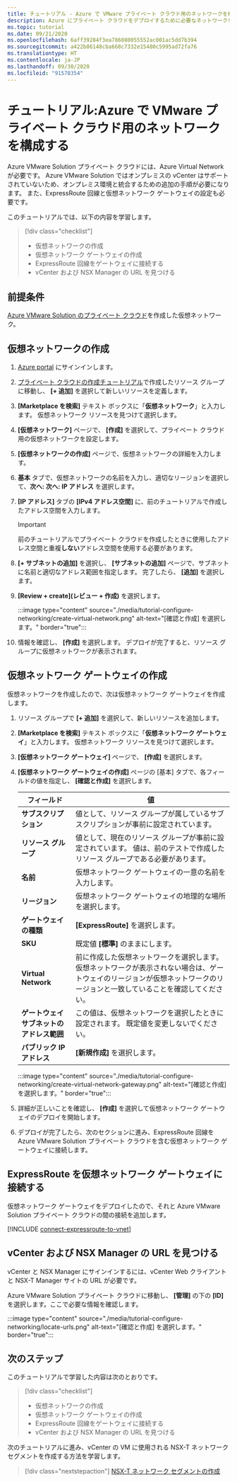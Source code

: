 ```yaml
---
title: チュートリアル - Azure で VMware プライベート クラウド用のネットワークを構成する
description: Azure にプライベート クラウドをデプロイするために必要なネットワークを作成して構成する方法について説明します
ms.topic: tutorial
ms.date: 09/21/2020
ms.openlocfilehash: 6aff39284f3ea786080055552ac001ac5dd7b394
ms.sourcegitcommit: a422b86148cba668c7332e15480c5995ad72fa76
ms.translationtype: HT
ms.contentlocale: ja-JP
ms.lasthandoff: 09/30/2020
ms.locfileid: "91578354"
---
```

# <a name="tutorial-configure-networking-for-your-vmware-private-cloud-in-azure"></a>チュートリアル:Azure で VMware プライベート クラウド用のネットワークを構成する

Azure VMware Solution プライベート クラウドには、Azure Virtual Network が必要です。 Azure VMware Solution ではオンプレミスの vCenter はサポートされていないため、オンプレミス環境と統合するための追加の手順が必要になります。 また、ExpressRoute 回線と仮想ネットワーク ゲートウェイの設定も必要です。

このチュートリアルでは、以下の内容を学習します。

> [!div class="checklist"]
> * 仮想ネットワークの作成
> * 仮想ネットワーク ゲートウェイの作成
> * ExpressRoute 回線をゲートウェイに接続する
> * vCenter および NSX Manager の URL を見つける

## <a name="prerequisites"></a>前提条件 
[Azure VMware Solution のプライベート クラウド](tutorial-create-private-cloud.md)を作成した仮想ネットワーク。 

## <a name="create-a-virtual-network"></a>仮想ネットワークの作成

1. [Azure portal](https://portal.azure.com) にサインインします。

1. [プライベート クラウドの作成チュートリアル](tutorial-create-private-cloud.md)で作成したリソース グループに移動し、 **[+ 追加]** を選択して新しいリソースを定義します。 

1. **[Marketplace を検索]** テキスト ボックスに「**仮想ネットワーク**」と入力します。 仮想ネットワーク リソースを見つけて選択します。

1. **[仮想ネットワーク]** ページで、 **[作成]** を選択して、プライベート クラウド用の仮想ネットワークを設定します。

1. **[仮想ネットワークの作成]** ページで、仮想ネットワークの詳細を入力します。

1. **基本** タブで、仮想ネットワークの名前を入力し、適切なリージョンを選択して、**次へ: 次へ: IP アドレス** を選択します。

1. **[IP アドレス]** タブの **[IPv4 アドレス空間]** に、前のチュートリアルで作成したアドレス空間を入力します。

   > [!IMPORTANT]
   > 前のチュートリアルでプライベート クラウドを作成したときに使用したアドレス空間と重複**しない**アドレス空間を使用する必要があります。

1. **[+ サブネットの追加]** を選択し、 **[サブネットの追加]** ページで、サブネットに名前と適切なアドレス範囲を指定します。 完了したら、 **[追加]** を選択します。

1. **[Review + create]\(レビュー + 作成\)** を選択します。

   :::image type="content" source="./media/tutorial-configure-networking/create-virtual-network.png" alt-text="[確認と作成] を選択します。" border="true":::

1. 情報を確認し、 **[作成]** を選択します。 デプロイが完了すると、リソース グループに仮想ネットワークが表示されます。

## <a name="create-a-virtual-network-gateway"></a>仮想ネットワーク ゲートウェイの作成

仮想ネットワークを作成したので、次は仮想ネットワーク ゲートウェイを作成します。

1. リソース グループで **[+ 追加]** を選択して、新しいリソースを追加します。

1. **[Marketplace を検索]** テキスト ボックスに「**仮想ネットワーク ゲートウェイ**」と入力します。 仮想ネットワーク リソースを見つけて選択します。

1. **[仮想ネットワーク ゲートウェイ]** ページで、 **[作成]** を選択します。

1. **[仮想ネットワーク ゲートウェイの作成]** ページの [基本] タブで、各フィールドの値を指定し、 **[確認と作成]** を選択します。 

   | フィールド | 値 |
   | --- | --- |
   | **サブスクリプション** | 値として、リソース グループが属しているサブスクリプションが事前に設定されています。 |
   | **リソース グループ** | 値として、現在のリソース グループが事前に設定されています。 値は、前のテストで作成したリソース グループである必要があります。 |
   | **名前** | 仮想ネットワーク ゲートウェイの一意の名前を入力します。 |
   | **リージョン** | 仮想ネットワーク ゲートウェイの地理的な場所を選択します。 |
   | **ゲートウェイの種類** | **[ExpressRoute]** を選択します。 |
   | **SKU** | 既定値 **[標準]** のままにします。 |
   | **Virtual Network** | 前に作成した仮想ネットワークを選択します。 仮想ネットワークが表示されない場合は、ゲートウェイのリージョンが仮想ネットワークのリージョンと一致していることを確認してください。 |
   | **ゲートウェイ サブネットのアドレス範囲** | この値は、仮想ネットワークを選択したときに設定されます。 既定値を変更しないでください。 |
   | **パブリック IP アドレス** | **[新規作成]** を選択します。 |

   :::image type="content" source="./media/tutorial-configure-networking/create-virtual-network-gateway.png" alt-text="[確認と作成] を選択します。" border="true":::

1. 詳細が正しいことを確認し、 **[作成]** を選択して仮想ネットワーク ゲートウェイのデプロイを開始します。 
1. デプロイが完了したら、次のセクションに進み、ExpressRoute 回線を Azure VMware Solution プライベート クラウドを含む仮想ネットワーク ゲートウェイに接続します。

## <a name="connect-expressroute-to-the-virtual-network-gateway"></a>ExpressRoute を仮想ネットワーク ゲートウェイに接続する

仮想ネットワーク ゲートウェイをデプロイしたので、それと Azure VMware Solution プライベート クラウドの間の接続を追加します。

[!INCLUDE [connect-expressroute-to-vnet](includes/connect-expressroute-vnet.md)]


## <a name="locate-the-urls-for-vcenter-and-nsx-manager"></a>vCenter および NSX Manager の URL を見つける

vCenter と NSX Manager にサインインするには、vCenter Web クライアントと NSX-T Manager サイトの URL が必要です。 

Azure VMware Solution プライベート クラウドに移動し、 **[管理]** の下の **[ID]** を選択します。ここで必要な情報を確認します。

:::image type="content" source="./media/tutorial-configure-networking/locate-urls.png" alt-text="[確認と作成] を選択します。" border="true":::

## <a name="next-steps"></a>次のステップ

このチュートリアルで学習した内容は次のとおりです。

> [!div class="checklist"]
> * 仮想ネットワークの作成
> * 仮想ネットワーク ゲートウェイの作成
> * ExpressRoute 回線をゲートウェイに接続する
> * vCenter および NSX Manager の URL を見つける

次のチュートリアルに進み、vCenter の VM に使用される NSX-T ネットワーク セグメントを作成する方法を学習します。

> [!div class="nextstepaction"]
> [NSX-T ネットワーク セグメントの作成](tutorial-nsx-t-network-segment.md)